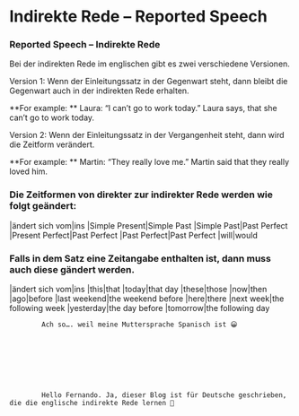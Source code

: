 # Indirekte Rede – Reported Speech

[](http://www.jabbalab.com/blog/wp-content/uploads/2012/01/Reported-Speech.jpg)

### Reported Speech – Indirekte Rede

Bei der indirekten Rede im englischen gibt es zwei verschiedene Versionen. 

Version 1: Wenn der Einleitungssatz in der Gegenwart steht, dann bleibt die Gegenwart auch in der indirekten Rede erhalten. 

**For example: **
Laura: “I can’t go to work today.”
Laura  says, that she can’t go to work today.

Version 2: Wenn der Einleitungssatz in der Vergangenheit steht, dann wird die Zeitform verändert.

**For example: **
Martin: “They really love me.”
Martin  said that they really loved him.

### Die Zeitformen von direkter zur indirekter Rede werden wie folgt geändert:
|ändert sich vom|ins
|Simple Present|Simple Past
|Simple Past|Past Perfect
|Present Perfect|Past Perfect
|Past Perfect|Past Perfect
|will|would

### Falls in dem Satz eine Zeitangabe enthalten ist, dann muss auch diese gändert werden.
|ändert sich vom|ins
|this|that
|today|that day
|these|those
|now|then
|ago|before
|last weekend|the weekend before
|here|there
|next week|the following week
|yesterday|the day before
|tomorrow|the following day

                    


        
        
            Ach so…. weil meine Muttersprache Spanisch ist 😀

        

    


        
        
            Hello Fernando. Ja, dieser Blog ist für Deutsche geschrieben, die die englische indirekte Rede lernen 🙂

        

    
